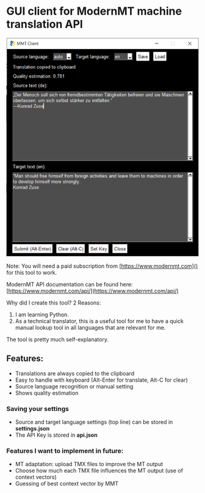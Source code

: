 # GUI client for ModernMT machine translation API

![Screenshot.png](Screenshot.png)

Note: You will need a paid subscription from [https://www.modernmt.com]() for this tool to work.

ModernMT API documentation can be found here:
[https://www.modernmt.com/api/](https://www.modernmt.com/api/)

Why did I create this tool? 2 Reasons:
1. I am learning Python.
2. As a technical translator, this is a useful tool for me to have a quick manual lookup tool in all languages that are relevant for me.

The tool is pretty much self-explanatory.

## Features:
* Translations are always copied to the clipboard 
* Easy to handle with keyboard (Alt-Enter for translate, Alt-C for clear)
* Source language recognition or manual setting 
* Shows quality estimation

### Saving your settings
* Source and target language settings (top line) can be stored in __settings.json__
* The API Key is stored in __api.json__

### Features I want to implement in future:
* MT adaptation: upload TMX files to improve the MT output
* Choose how much each TMX file influences the MT output (use of context vectors)
* Guessing of best context vector by MMT 

